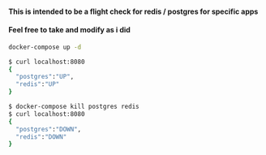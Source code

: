 
#### This is intended to be a flight check for redis / postgres for specific apps

#### Feel free to take and modify as i did

```bash
docker-compose up -d
```

```bash
$ curl localhost:8080
{
  "postgres":"UP",
  "redis":"UP"
}
```

```bash
$ docker-compose kill postgres redis
$ curl localhost:8080
{
  "postgres":"DOWN",
  "redis":"DOWN"
}
```
